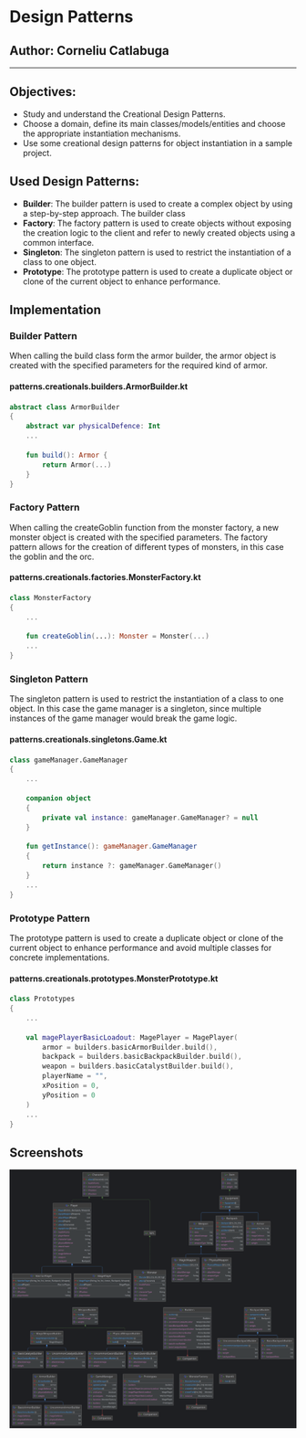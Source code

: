 # Design Patterns


## Author: Corneliu Catlabuga

----

## Objectives:
* Study and understand the Creational Design Patterns. 
* Choose a domain, define its main classes/models/entities and choose the appropriate instantiation mechanisms.
* Use some creational design patterns for object instantiation in a sample project.


## Used Design Patterns:

* __Builder__: The builder pattern is used to create a complex object by using a step-by-step approach. The builder class
* __Factory__: The factory pattern is used to create objects without exposing the creation logic to the client and refer to newly created objects using a common interface.
* __Singleton__: The singleton pattern is used to restrict the instantiation of a class to one object.
* __Prototype__: The prototype pattern is used to create a duplicate object or clone of the current object to enhance performance.


## Implementation

### Builder Pattern
When calling the build class form the armor builder, the armor object is created with the specified parameters for the 
required kind of armor.
#### patterns.creationals.builders.ArmorBuilder.kt
```kotlin
abstract class ArmorBuilder
{
    abstract var physicalDefence: Int
    ...
    
    fun build(): Armor {
        return Armor(...)
    }
}
```


### Factory Pattern
When calling the createGoblin function from the monster factory, a new monster object is created with the specified parameters.
The factory pattern allows for the creation of different types of monsters, in this case the goblin and the orc.
#### patterns.creationals.factories.MonsterFactory.kt
```kotlin
class MonsterFactory
{
    ...
    
    fun createGoblin(...): Monster = Monster(...)
    ...
}
```


### Singleton Pattern
The singleton pattern is used to restrict the instantiation of a class to one object. In this case the game manager is a singleton, 
since multiple instances of the game manager would break the game logic.
#### patterns.creationals.singletons.Game.kt
```kotlin
class gameManager.GameManager
{
    ...
    
    companion object
    {
        private val instance: gameManager.GameManager? = null
    }

    fun getInstance(): gameManager.GameManager
    {
        return instance ?: gameManager.GameManager()
    }
    ...
}
```


### Prototype Pattern
The prototype pattern is used to create a duplicate object or clone of the current object to enhance performance and 
avoid multiple classes for concrete implementations.
#### patterns.creationals.prototypes.MonsterPrototype.kt
```kotlin
class Prototypes
{
    ...
    
    val magePlayerBasicLoadout: MagePlayer = MagePlayer(
        armor = builders.basicArmorBuilder.build(),
        backpack = builders.basicBackpackBuilder.build(),
        weapon = builders.basicCatalystBuilder.build(),
        playerName = "",
        xPosition = 0,
        yPosition = 0
    )
    ...
}
```

## Screenshots

![Lab2 class diagram](img/Diagram2.png)
